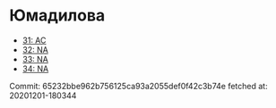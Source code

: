 # Юмадилова
- [31: AC](31.md)
- [32: NA](32.md)
- [33: NA](33.md)
- [34: NA](34.md)

Commit: 65232bbe962b756125ca93a2055def0f42c3b74e
 fetched at: 20201201-180344
